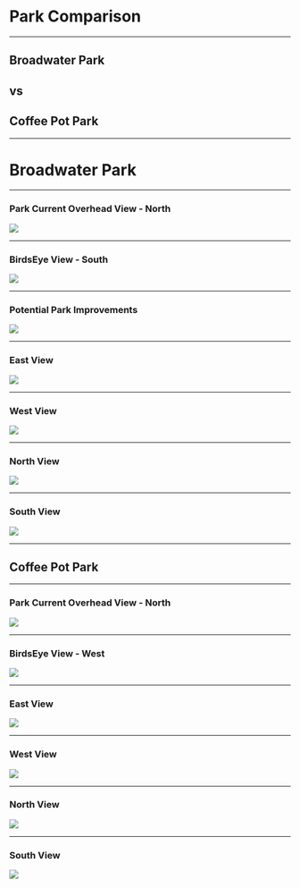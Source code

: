 # Park Comparison

---

## Broadwater Park
## vs
## Coffee Pot Park

---

# Broadwater Park

---

### Park Current Overhead View - North

<img src="img/Broadwater-Park.png"/>

---

### BirdsEye View - South

<img src="img/Broadwater-BirdsEyeView.png"/>

---

### Potential Park Improvements

<img src="img/Broadwater-Improvements.png"/>

---

### East View

<img src="img/Broadwater-EastView.png"/>

---

### West View

<img src="img/Broadwater-WestView.png"/>

---

### North View

<img src="img/Broadwater-NorthView.png"/>

---

### South View

<img src="img/Broadwater-SouthView.png"/>

---

## Coffee Pot Park

---

### Park Current Overhead View - North

<img src="img/CoffeePot-Park.png"/>

---

### BirdsEye View - West

<img src="img/CoffeePot-BirdsEyeView.png"/>

---

### East View

<img src="img/CoffeePot-EastView.png"/>

---

### West View

<img src="img/CoffeePot-WestView.png"/>

---

### North View

<img src="img/CoffeePot-NorthView.png"/>

---

### South View

<img src="img/CoffeePot-SouthView.png"/>